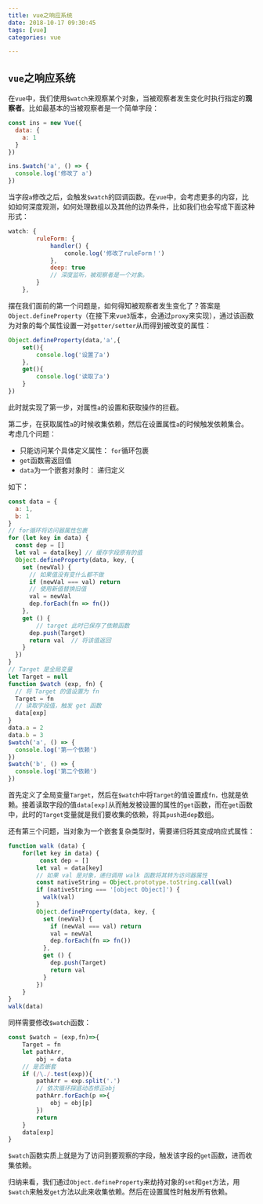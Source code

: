 ```yaml
---
title: vue之响应系统
date: 2018-10-17 09:30:45
tags: [vue]
categories: vue

---
```



##  `vue`之响应系统

在`vue`中，我们使用`$watch`来观察某个对象，当被观察者发生变化时执行指定的**观察者**。比如最基本的当被观察者是一个简单字段：

```js
const ins = new Vue({
  data: {
    a: 1
  }
})

ins.$watch('a', () => {
  console.log('修改了 a')
})
```
<!--more-->

当字段`a`修改之后，会触发`$watch`的回调函数。在`vue`中，会考虑更多的内容，比如如何深度观测，如何处理数组以及其他的边界条件，比如我们也会写成下面这种形式：

```js
watch: {
		ruleForm: {
			handler() {
				conole.log('修改了ruleForm！')
			},
			deep: true
            // 深度监听，被观察者是一个对象。
		}
	},
```

摆在我们面前的第一个问题是，如何得知被观察者发生变化了？答案是`Object.defineProperty`（在接下来`vue3`版本，会通过`proxy`来实现），通过该函数为对象的每个属性设置一对`getter/setter`从而得到被改变的属性：

```js
Object.defineProperty(data,'a',{
    set(){
        console.log('设置了a')
    },
    get(){
        console.log('读取了a')
    }
})
```

此时就实现了第一步，对属性`a`的设置和获取操作的拦截。

第二步，在获取属性`a`的时候收集依赖，然后在设置属性`a`的时候触发依赖集合。考虑几个问题：

- 只能访问某个具体定义属性： `for`循环包裹
- `get`函数需返回值
- `data`为一个嵌套对象时： 递归定义

如下：

```js
const data = {
  a: 1,
  b: 1
}
// for循环将访问器属性包裹
for (let key in data) {
  const dep = []
  let val = data[key] // 缓存字段原有的值
  Object.defineProperty(data, key, {
    set (newVal) {
      // 如果值没有变什么都不做
      if (newVal === val) return
      // 使用新值替换旧值
      val = newVal
      dep.forEach(fn => fn())
    },
    get () {
        // target 此时已保存了依赖函数
      dep.push(Target)
      return val  // 将该值返回
    }
  })
}
// Target 是全局变量
let Target = null
function $watch (exp, fn) {
  // 将 Target 的值设置为 fn
  Target = fn
  // 读取字段值，触发 get 函数
  data[exp]
}
data.a = 2
data.b = 3
$watch('a', () => {
  console.log('第一个依赖')
})
$watch('b', () => {
  console.log('第二个依赖')
})
```

首先定义了全局变量`Target`，然后在`$watch`中将`Target`的值设置成`fn，`也就是依赖。接着读取字段的值`data[exp]`从而触发被设置的属性的`get`函数，而在`get`函数中，此时的`Target`变量就是我们要收集的依赖，将其`push`进`dep`数组。

还有第三个问题，当对象为一个嵌套复杂类型时，需要递归将其变成响应式属性：

```js
function walk (data) {
    for(let key in data) {
         const dep = []
        let val = data[key]
        // 如果 val 是对象，递归调用 walk 函数将其转为访问器属性
        const nativeString = Object.prototype.toString.call(val)
        if (nativeString === '[object Object]') {
          walk(val)
        }
        Object.defineProperty(data, key, {
          set (newVal) {
            if (newVal === val) return
            val = newVal
            dep.forEach(fn => fn())
          },
          get () {
            dep.push(Target)
            return val
          }
        })
	}
}
walk(data)
```

同样需要修改`$watch`函数：

```js
const $watch = (exp,fn)=>{
    Target = fn
    let pathArr,
        obj = data
    // 是否嵌套
    if (/\./.test(exp)){
        pathArr = exp.split('.')
        // 依次循环探底动态修正obj
        pathArr.forEach(p =>{
            obj = obj[p]
		})
        return
    }
    data[exp]
}
```

`$watch`函数实质上就是为了访问到要观察的字段，触发该字段的`get`函数，进而收集依赖。

归纳来看，我们通过`Object.defineProperty`来劫持对象的`set`和`get`方法，用`$watch`来触发`get`方法以此来收集依赖。然后在设置属性时触发所有依赖。

